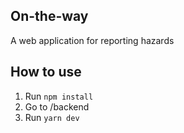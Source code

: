 ## On-the-way

A web application for reporting hazards
## How to use

1. Run `npm install`
2. Go to /backend
3. Run `yarn dev`
